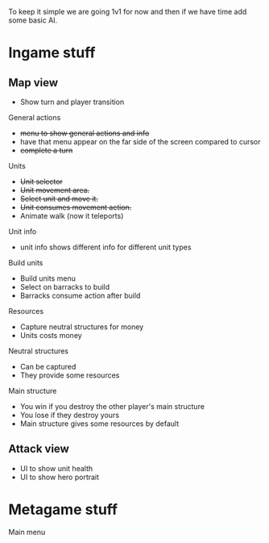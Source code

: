 To keep it simple we are going 1v1 for now and then if we have time add some basic AI.

# Ingame stuff

## Map view 

- Show turn and player transition

General actions
 - ~~menu to show general actions and info~~
 - have that menu appear on the far side of the screen compared to cursor
 - ~~complete a turn~~

Units
- ~~Unit selector~~
- ~~Unit movement area.~~
- ~~Select unit and move it.~~
- ~~Unit consumes movement action.~~
- Animate walk (now it teleports)

Unit info
- unit info shows different info for different unit types

Build units
- Build units menu 
- Select on barracks to build
- Barracks consume action after build

Resources
- Capture neutral structures for money
- Units costs money

Neutral structures
- Can be captured
- They provide some resources

Main structure
- You win if you destroy the other player's main structure
- You lose if they destroy yours
- Main structure gives some resources by default

## Attack view

- UI to show unit health
- UI to show hero portrait

# Metagame stuff

Main menu